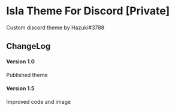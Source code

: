# Isla Theme For Discord [Private]

Custom discord theme by Hazuki#3788

## ChangeLog
#### Version 1.0
Published theme

#### Version 1.5
Improved code and image
